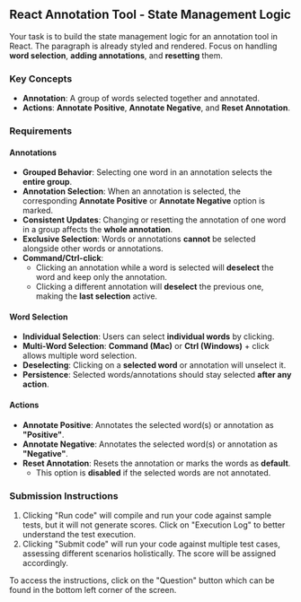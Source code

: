 ## React Annotation Tool - State Management Logic

Your task is to build the state management logic for an annotation tool in React. The paragraph is already styled and rendered. Focus on handling **word selection**, **adding annotations**, and **resetting** them.

### Key Concepts

- **Annotation**: A group of words selected together and annotated.
- **Actions**: **Annotate Positive**, **Annotate Negative**, and **Reset Annotation**.

### Requirements

#### Annotations

- **Grouped Behavior**: Selecting one word in an annotation selects the **entire group**.
- **Annotation Selection**: When an annotation is selected, the corresponding **Annotate Positive** or **Annotate Negative** option is marked.
- **Consistent Updates**: Changing or resetting the annotation of one word in a group affects the **whole annotation**.
- **Exclusive Selection**: Words or annotations **cannot** be selected alongside other words or annotations.
- **Command/Ctrl-click**:
  - Clicking an annotation while a word is selected will **deselect** the word and keep only the annotation.
  - Clicking a different annotation will **deselect** the previous one, making the **last selection** active.

#### Word Selection

- **Individual Selection**: Users can select **individual words** by clicking.
- **Multi-Word Selection**: **Command (Mac)** or **Ctrl (Windows)** + click allows multiple word selection.
- **Deselecting**: Clicking on a **selected word** or annotation will unselect it.
- **Persistence**: Selected words/annotations should stay selected **after any action**.

#### Actions

- **Annotate Positive**: Annotates the selected word(s) or annotation as **"Positive"**.
- **Annotate Negative**: Annotates the selected word(s) or annotation as **"Negative"**.
- **Reset Annotation**: Resets the annotation or marks the words as **default**.
  - This option is **disabled** if the selected words are not annotated.

### Submission Instructions

1. Clicking "Run code" will compile and run your code against sample tests, but it will not generate scores. Click on "Execution Log" to better understand the test execution.
2. Clicking "Submit code" will run your code against multiple test cases, assessing different scenarios holistically. The score will be assigned accordingly.

To access the instructions, click on the "Question" button which can be found in the bottom left corner of the screen.
